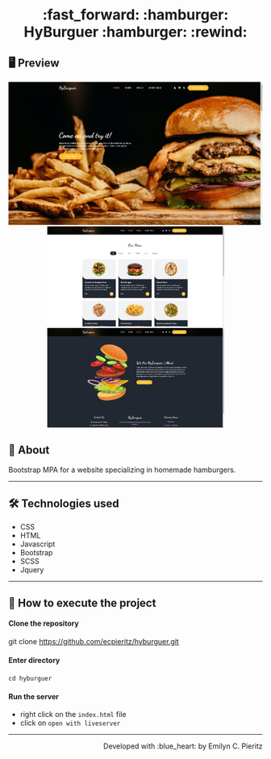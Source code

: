 <h1 align = "center"> :fast_forward: :hamburger: HyBurguer :hamburger: :rewind: </h1>

## 🖥 Preview
<p align = "center">
  <img src = "https://github.com/ecpieritz/hyburguer/blob/main/img/print-01.jpg?raw=true" width = "702" height = "auto">
  <img src = "https://github.com/ecpieritz/hyburguer/blob/main/img/print-02.jpg?raw=true" width = "351" height = "auto">
  <img src = "https://github.com/ecpieritz/hyburguer/blob/main/img/print-03.jpg?raw=true" width = "351" height = "auto">
</p>

## 📖 About
<p>Bootstrap MPA for a website specializing in homemade hamburgers.</p>

---

## 🛠 Technologies used
- CSS
- HTML
- Javascript
- Bootstrap
- SCSS
- Jquery

---


## 🚀 How to execute the project
#### Clone the repository
git clone https://github.com/ecpieritz/hyburguer.git

#### Enter directory
`cd hyburguer`

#### Run the server
- right click on the `index.html` file
- click on `open with liveserver`

---
<p align = "right">Developed with :blue_heart: by Emilyn C. Pieritz</p>

